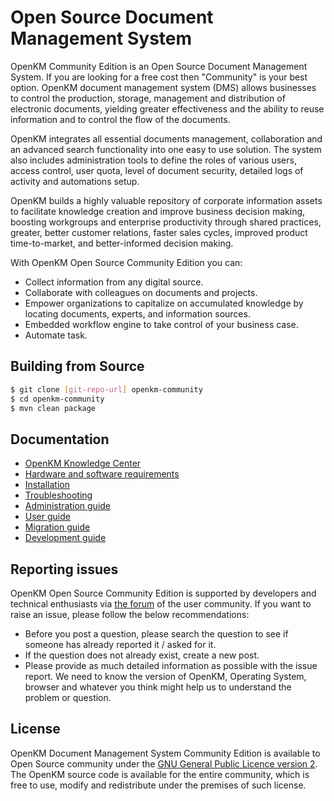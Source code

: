 # Open Source Document Management System
OpenKM Community Edition is an Open Source Document Management System. If you are looking for a free cost then "Community" is your best option. OpenKM document management system (DMS) allows businesses to control the production, storage, management and distribution of electronic documents, yielding greater effectiveness and the ability to reuse information and to control the flow of the documents.

OpenKM integrates all essential documents management, collaboration and an advanced search functionality into one easy to use solution. The system also includes administration tools to define the roles of various users, access control, user quota, level of document security, detailed logs of activity and automations setup.

OpenKM builds a highly valuable repository of corporate information assets to facilitate knowledge creation and improve business decision making, boosting workgroups and enterprise productivity through shared practices, greater, better customer relations, faster sales cycles, improved product time-to-market, and better-informed decision making.

With OpenKM Open Source Community Edition you can:
 * Collect information from any digital source.
 * Collaborate with colleagues on documents and projects.
 * Empower organizations to capitalize on accumulated knowledge by locating documents, experts, and information sources.
 * Embedded workflow engine to take control of your business case.
 * Automate task.

## Building from Source
```sh
$ git clone [git-repo-url] openkm-community
$ cd openkm-community
$ mvn clean package
```

## Documentation
 * [OpenKM Knowledge Center](https://docs.openkm.com/kcenter/view/okm-6.3-com/installation.html)
 * [Hardware and software requirements](https://docs.openkm.com/kcenter/view/okm-6.3-com/hardware-and-software-requirements.html)
 * [Installation](https://docs.openkm.com/kcenter/view/okm-6.3-com/installation.html)
 * [Troubleshooting](https://docs.openkm.com/kcenter/view/okm-6.3-com/troubleshooting.html)
 * [Administration guide](https://docs.openkm.com/kcenter/view/okm-6.3-com/administration-guide.html)
 * [User guide](https://docs.openkm.com/kcenter/view/okm-6.3-com/user-guide.html)
 * [Migration guide](https://docs.openkm.com/kcenter/view/okm-6.3-com/migration-guide.html)
 * [Development guide](https://docs.openkm.com/kcenter/view/okm-6.3-com/development.html)

## Reporting issues
OpenKM Open Source Community Edition is supported by developers and technical enthusiasts via [the forum](http://forum.openkm.com) of the user community. If you want to raise an issue, please follow the below recommendations:
 * Before you post a question, please search the question to see if someone has already reported it / asked for it.
 * If the question does not already exist, create a new post. 
 * Please provide as much detailed information as possible with the issue report. We need to know the version of OpenKM, Operating System, browser and whatever you think might help us to understand the problem or question.

## License
OpenKM Document Management System Community Edition is available to Open Source community under the [GNU General Public Licence version 2](https://www.gnu.org/licenses/gpl-2.0.html).
The OpenKM source code is available for the entire community, which is free to use, modify and redistribute under the premises of such license.
